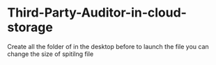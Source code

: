 # Third-Party-Auditor-in-cloud-storage
Create all the folder of in the desktop before to launch the file
you can change the size of spitilng file 
